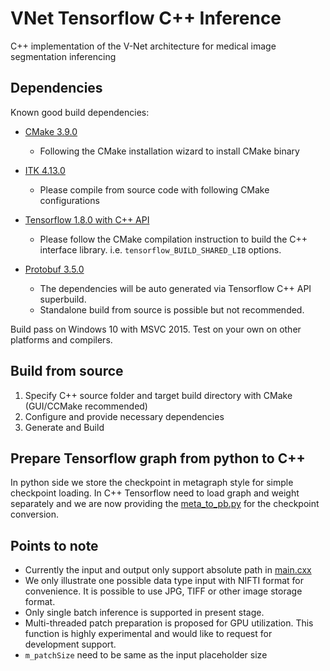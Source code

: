 # VNet Tensorflow C++ Inference

C++ implementation of the V-Net architecture for medical image segmentation inferencing

## Dependencies
Known good build dependencies:

- [CMake 3.9.0](https://cmake.org/download/)
	- Following the CMake installation wizard to install CMake binary 

- [ITK 4.13.0](https://github.com/InsightSoftwareConsortium/ITK/tree/v4.13.0)
	- Please compile from source code with following CMake configurations
	
- [Tensorflow 1.8.0 with C++ API](https://github.com/jackyko1991/tensorflow/tree/master/tensorflow/contrib/cmake)
	- Please follow the CMake compilation instruction to build the C++ interface library. i.e. `tensorflow_BUILD_SHARED_LIB` options.

- [Protobuf 3.5.0](https://github.com/google/protobuf/tree/3.5.x)
	- The dependencies will be auto generated via Tensorflow C++ API superbuild.
	- Standalone build from source is possible but not recommended.

Build pass on Windows 10 with MSVC 2015. Test on your own on other platforms and compilers.

## Build from source
1. Specify C++ source folder and target build directory with CMake (GUI/CCMake recommended)
2. Configure and provide necessary dependencies
3. Generate and Build

## Prepare Tensorflow graph from python to C++
In python side we store the checkpoint in metagraph style for simple checkpoint loading. In C++ Tensorflow need to load graph and weight separately and we are now providing the [meta_to_pb.py](../meta_to_pb.py) for the checkpoint conversion.

## Points to note
- Currently the input and output only support absolute path in [main.cxx](./main.cxx)
- We only illustrate one possible data type input with NIFTI format for convenience. It is possible to use JPG, TIFF or other image storage format.
- Only single batch inference is supported in present stage.
- Multi-threaded patch preparation is proposed for GPU utilization. This function is highly experimental and would like to request for development support.
- `m_patchSize` need to be same as the input placeholder size